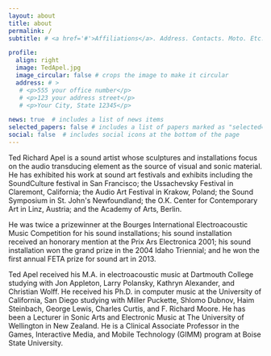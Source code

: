 ```yaml
---
layout: about
title: about
permalink: /
subtitle: # <a href='#'>Affiliations</a>. Address. Contacts. Moto. Etc.

profile:
  align: right
  image: TedApel.jpg
  image_circular: false # crops the image to make it circular
  address: # >
   # <p>555 your office number</p>
   # <p>123 your address street</p>
   # <p>Your City, State 12345</p>

news: true  # includes a list of news items
selected_papers: false # includes a list of papers marked as "selected={true}"
social: false  # includes social icons at the bottom of the page
---
```


Ted Richard Apel is a sound artist whose sculptures and installations focus on the audio transducing element as the source of visual and sonic material.
He has exhibited his work at sound art festivals and exhibits including the SoundCulture festival in San Francisco; the Ussachevsky Festival in Claremont, California; the Audio Art Festival in Krakow, Poland; the Sound Symposium in St. John's Newfoundland; the O.K. Center for Contemporary Art in Linz, Austria; and the Academy of Arts, Berlin.

He was twice a prizewinner at the Bourges International Electroacoustic Music Competition for his sound installations; his sound installation received an honorary mention at the Prix Ars Electronica 2001; his sound installation won the grand prize in the 2004 Idaho Triennial; and he won the first annual FETA prize for sound art in 2013.

Ted Apel received his M.A. in electroacoustic music at Dartmouth College studying with Jon Appleton, Larry Polansky, Kathryn Alexander, and Christian Wolff. He received his Ph.D. in computer music at the University of California, San Diego studying with Miller Puckette, Shlomo Dubnov, Haim Steinbach, George Lewis, Charles Curtis, and F. Richard Moore. He has been a Lecturer in Sonic Arts and Electronic Music at The University of Wellington in New Zealand. He is a Clinical Associate Professor in the Games, Interactive Media, and Mobile Technology (GIMM) program at Boise State University.

